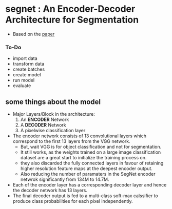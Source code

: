 # segnet : An Encoder-Decoder Architecture for Segmentation

- Based on the [paper](https://arxiv.org/pdf/1511.00561.pdf)

### To-Do 

- import data
- transform data
- create batches
- create model
- run model
- evaluate


## some things about the model

- Major Layers/Block in the architecture:
    1. An **ENCODER** Network 
    2. A **DECODER** Network
    3. A pixelwise classification layer
- The encoder network consists of 13 convolutional layers which correspond to the first 13 layers from the VGG network.
    - But, wait VGG is for object classification and not for segmentation.
    - It still works, as the weights trained on a large image classification dataset are a great start to initialize the training process on. 
    - they also discarded the fully connected layers in favour of retaining higher resolution feature maps at the deepest encoder output.
    - Also reducing the number of paramaters in the SegNet encoder netwrok significantly from 134M to 14.7M.
- Each of the encoder layer has a corresponding decoder layer and hence the decoder network has 13 layers. 
- The final decoder output is fed to a multi-class soft-max calssifier to produce class probabilities for each pixel independently.


